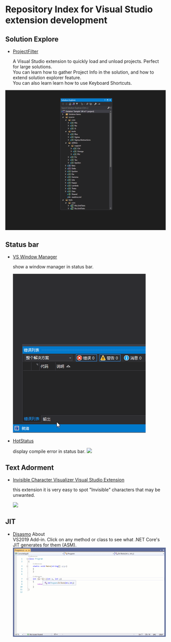 # Repository Index for Visual Studio extension development

## Solution Explore

- [ProjectFilter](https://github.com/reduckted/ProjectFilter)

  A Visual Studio extension to quickly load and unload projects. Perfect for large solutions.  
  You can learn how to gather Project Info in the solution, and how to extend solution explorer feature.  
  You can also learn learn how to use Keyboard Shortcuts.  

  
 ![](https://github.com/reduckted/ProjectFilter/raw/master/media/filtering.gif)
## Status bar

- [VS Window Manager](https://github.com/justcla/VSWindowManager)
  
  show a window manager in status bar.
  
  ![](./Images/VSWindowManager.gif)

- [HotStatus](https://github.com/justcla/HotStatus)
  
  display compile error in status bar.
  ![](./Images/HotStatus.gif)


## Text Adorment

- [Invisible Character Visualizer Visual Studio Extension](https://github.com/shaneray/ShaneSpace.VisualStudio.InvisibleCharacterVisualizer#invisible-character-visualizer-visual-studio-extension)
  
  this extension it is very easy to spot "Invisible" characters that may be unwanted.  
  
  ![](https://github.com/shaneray/ShaneSpace.VisualStudio.InvisibleCharacterVisualizer/raw/master/src/ShaneSpace.VisualStudio.InvisibleCharacterVisualizer/assets/capture.png)

## JIT

- [Disasmo](https://github.com/EgorBo/Disasmo)
About  
VS2019 Add-in. Click on any method or class to see what .NET Core's JIT generates for them (ASM).  
![](https://github.com/EgorBo/Disasmo/raw/master/images/screenshot.gif)
